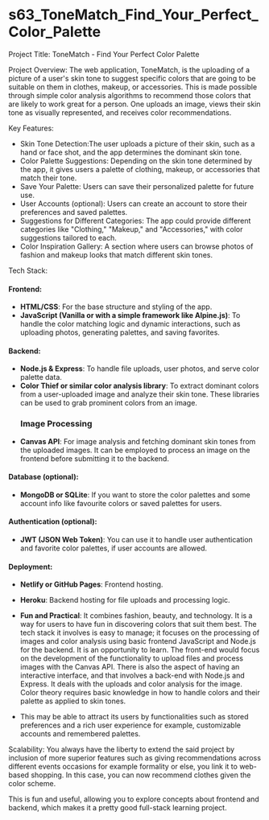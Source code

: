 # s63_ToneMatch_Find_Your_Perfect_Color_Palette
Project Title:
ToneMatch - Find Your Perfect Color Palette

Project Overview:
The web application, ToneMatch, is the uploading of a picture of a user's skin tone to suggest specific colors that are going to be suitable on them in clothes, makeup, or accessories. This is made possible through simple color analysis algorithms to recommend those colors that are likely to work great for a person. One uploads an image, views their skin tone as visually represented, and receives color recommendations.

Key Features:
- Skin Tone Detection:The user uploads a picture of their skin, such as a hand or face shot, and the app determines the dominant skin tone.
- Color Palette Suggestions: Depending on the skin tone determined by the app, it gives users a palette of clothing, makeup, or accessories that match their tone.
- Save Your Palette: Users can save their personalized palette for future use.
- User Accounts (optional): Users can create an account to store their preferences and saved palettes.
- Suggestions for Different Categories: The app could provide different categories like "Clothing," "Makeup," and "Accessories," with color suggestions tailored to each.
- Color Inspiration Gallery: A section where users can browse photos of fashion and makeup looks that match different skin tones.

Tech Stack:

#### **Frontend:**
- **HTML/CSS**: For the base structure and styling of the app.
- **JavaScript (Vanilla or with a simple framework like Alpine.js)**: To handle the color matching logic and dynamic interactions, such as uploading photos, generating palettes, and saving favorites.
 
#### Backend:
- **Node.js & Express**: To handle file uploads, user photos, and serve color palette data.
- **Color Thief or similar color analysis library**: To extract dominant colors from a user-uploaded image and analyze their skin tone. These libraries can be used to grab prominent colors from an image.
  ### Image Processing
- **Canvas API**: For image analysis and fetching dominant skin tones from the uploaded images. It can be employed to process an image on the frontend before submitting it to the backend.

#### **Database (optional):**
- **MongoDB or SQLite**: If you want to store the color palettes and some account info like favourite colors or saved palettes for users.
 
#### **Authentication (optional):**
- **JWT (JSON Web Token)**: You can use it to handle user authentication and favorite color palettes, if user accounts are allowed.
 
#### **Deployment:**
- **Netlify or GitHub Pages**: Frontend hosting.
- **Heroku**: Backend hosting for file uploads and processing logic.

- **Fun and Practical**: It combines fashion, beauty, and technology. It is a way for users to have fun in discovering colors that suit them best.
  The
 tech stack it involves is easy to manage; it focuses on the processing of images and color analysis using basic frontend JavaScript and Node.js for the backend.
  It is an opportunity to learn.
The front-end would focus on the development of the functionality to upload files and process images with the Canvas API. There is also the aspect of having an interactive interface, and that involves a back-end with Node.js and Express. It deals with the uploads and color analysis for the image.
 Color theory requires basic knowledge in how to handle colors and their palette as applied to skin tones.
* This may be able to attract its users by functionalities such as stored preferences and a rich user experience for example, customizable accounts and remembered palettes.

Scalability: You always have the liberty to extend the said project by inclusion of more superior features such as giving recommendations across different events occasions for example formality or else, you link it to web-based shopping. In this case, you can now recommend clothes given the color scheme.

This is fun and useful, allowing you to explore concepts about frontend and backend, which makes it a pretty good full-stack learning project.
